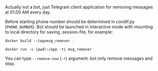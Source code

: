 Actually not a bot, just Telegram client application for removing messages at 01.00 AM every day.

Before starting phone number should be determined in condif.py (`PHONE_NUMBER`).
Bot should be launched in interactive mode with mounting to local directory for saving .session-file, for example:

`docker build --tag=msg_remover .`

`docker run -v (pwd):/app -ti msg_remover`

You can type `--remove-now` (`-r`) argument: bot only remove messages and stop.
